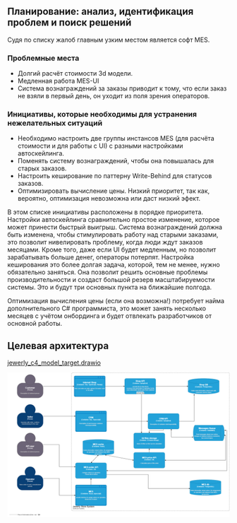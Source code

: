## Планирование: анализ, идентификация проблем и поиск решений


Судя по списку жалоб главным узким местом является софт MES.

### Проблемные места
 - Долгий расчёт стоимости 3d модели.
 - Медленная работа MES-UI
 - Система вознаграждений за заказы приводит к тому, что если заказ не взяли в первый день, он уходит из поля зрения операторов.

### Инициативы, которые необходимы для устранения нежелательных ситуаций 
 - Необходимо настроить две группы инстансов MES (для расчёта стоимости и для работы с UI) с разными настройками автоскейлинга.
 - Поменять систему вознаграждений, чтобы она повышалась для старых заказов.
 - Настроить кеширование по паттерну Write-Behind для статусов заказов. 
 - Оптимизировать вычисление цены. Низкий приоритет, так как, вероятно, оптимизация невозможна или даст низкий эфект.


В этом списке инициативы расположены в порядке приоритета.
Настройки автоскейлинга сравнительно простое изменение, которое может принести быстрый выигрыш.
Система вознаграждений должна быть изменена, чтобы стимулировать работу над старыми заказами, это позволит нивелировать проблему, когда люди ждут заказов месяцами. Кроме того, даже если UI будет медленным, но позволит зарабатывать больше денег, операторы потерпят.
Настройка кеширования это более долгая задача, которой, тем не менее, нужно обязательно заняться. Она позволит решить основные проблемы производительности и создаст большой резерв масштабируемости системы.
Это и будут три основных пункта на ближайшие полгода.

Оптимизация вычисления цены (если она возможна!) потребует найма дополнительного C# программиста, это может занять несколько месяцев с учётом онбординга и будет отвлекать разработчиков от основной работы. 

## Целевая архитектура

[jewerly_c4_model_target.drawio](jewerly_c4_model_target.drawio)

![Целевая архитектура с кешированием и разделением MES](https://github.com/Alexander-Minyushkin/architecture-alexandrite/blob/main/Task1/jewerly_c4_model_target-Целевая%20архитектура.drawio.png)
